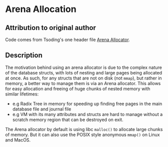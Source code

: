 # Arena Allocation

## Attribution to original author
Code comes from Tsoding's one header file [Arena Allocator](https://github.com/tsoding/arena/tree/master).

## Description
The motivation behind using an arena allocator is due to the complex nature of the database structs, with lots of nesting and large pages being allocated at once.
As such, for any structs that are not on disk (not `mmap`), but rather in memory, a better way to manage them is via an Arena allocator.
This allows for easy allocation and freeing of huge chunks of nested memory with similar lifetimes:
- e.g Radix Tree in memory for speeding up finding free pages in the main database file and journal file
- e.g VM with its many attributes and structs are hard to manage without a scratch memory region that can be destroyed on exit.

The Arena allocator by default is using libc `malloc()` to allocate large chunks of memory. 
But it can also use the POSIX style anonymous `mmap()` on Linux and MacOS.

